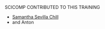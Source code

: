 SCICOMP CONTRIBUTED TO THIS TRAINING
- [Samantha Sevilla Chill](www.github.com/slsevilla)
- and Anton
